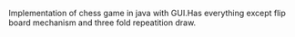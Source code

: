 Implementation of chess game in java with GUI.Has everything except  flip board mechanism and three fold repeatition draw.
